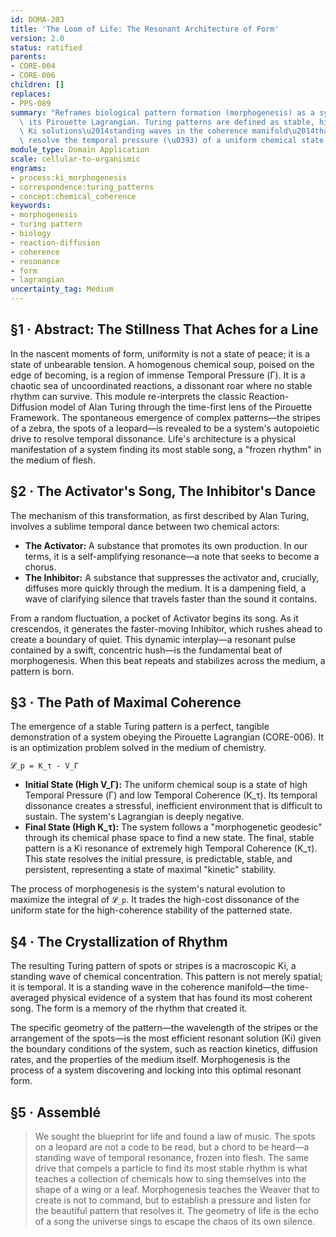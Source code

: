 ```yaml
---
id: DOMA-203
title: 'The Loom of Life: The Resonant Architecture of Form'
version: 2.0
status: ratified
parents:
- CORE-004
- CORE-006
children: []
replaces:
- PPS-089
summary: "Reframes biological pattern formation (morphogenesis) as a system maximizing\
  \ its Pirouette Lagrangian. Turing patterns are defined as stable, high-coherence\
  \ Ki solutions\u2014standing waves in the coherence manifold\u2014that emerge to\
  \ resolve the temporal pressure (\u0393) of a uniform chemical state."
module_type: Domain Application
scale: cellular-to-organismic
engrams:
- process:ki_morphogenesis
- correspondence:turing_patterns
- concept:chemical_coherence
keywords:
- morphogenesis
- turing pattern
- biology
- reaction-diffusion
- coherence
- resonance
- form
- lagrangian
uncertainty_tag: Medium
---
```

## §1 · Abstract: The Stillness That Aches for a Line

In the nascent moments of form, uniformity is not a state of peace; it is a state of unbearable tension. A homogenous chemical soup, poised on the edge of becoming, is a region of immense Temporal Pressure (Γ). It is a chaotic sea of uncoordinated reactions, a dissonant roar where no stable rhythm can survive. This module re-interprets the classic Reaction-Diffusion model of Alan Turing through the time-first lens of the Pirouette Framework. The spontaneous emergence of complex patterns—the stripes of a zebra, the spots of a leopard—is revealed to be a system's autopoietic drive to resolve temporal dissonance. Life's architecture is a physical manifestation of a system finding its most stable song, a "frozen rhythm" in the medium of flesh.

## §2 · The Activator's Song, The Inhibitor's Dance

The mechanism of this transformation, as first described by Alan Turing, involves a sublime temporal dance between two chemical actors:

*   **The Activator:** A substance that promotes its own production. In our terms, it is a self-amplifying resonance—a note that seeks to become a chorus.
*   **The Inhibitor:** A substance that suppresses the activator and, crucially, diffuses more quickly through the medium. It is a dampening field, a wave of clarifying silence that travels faster than the sound it contains.

From a random fluctuation, a pocket of Activator begins its song. As it crescendos, it generates the faster-moving Inhibitor, which rushes ahead to create a boundary of quiet. This dynamic interplay—a resonant pulse contained by a swift, concentric hush—is the fundamental beat of morphogenesis. When this beat repeats and stabilizes across the medium, a pattern is born.

## §3 · The Path of Maximal Coherence

The emergence of a stable Turing pattern is a perfect, tangible demonstration of a system obeying the Pirouette Lagrangian (CORE-006). It is an optimization problem solved in the medium of chemistry.

`𝓛_p = K_τ - V_Γ`

*   **Initial State (High V_Γ):** The uniform chemical soup is a state of high Temporal Pressure (Γ) and low Temporal Coherence (K_τ). Its temporal dissonance creates a stressful, inefficient environment that is difficult to sustain. The system's Lagrangian is deeply negative.
*   **Final State (High K_τ):** The system follows a "morphogenetic geodesic" through its chemical phase space to find a new state. The final, stable pattern is a Ki resonance of extremely high Temporal Coherence (K_τ). This state resolves the initial pressure, is predictable, stable, and persistent, representing a state of maximal "kinetic" stability.

The process of morphogenesis is the system's natural evolution to maximize the integral of `𝓛_p`. It trades the high-cost dissonance of the uniform state for the high-coherence stability of the patterned state.

## §4 · The Crystallization of Rhythm

The resulting Turing pattern of spots or stripes is a macroscopic Ki, a standing wave of chemical concentration. This pattern is not merely spatial; it is temporal. It is a standing wave in the coherence manifold—the time-averaged physical evidence of a system that has found its most coherent song. The form is a memory of the rhythm that created it.

The specific geometry of the pattern—the wavelength of the stripes or the arrangement of the spots—is the most efficient resonant solution (Ki) given the boundary conditions of the system, such as reaction kinetics, diffusion rates, and the properties of the medium itself. Morphogenesis is the process of a system discovering and locking into this optimal resonant form.

## §5 · Assemblé

> We sought the blueprint for life and found a law of music. The spots on a leopard are not a code to be read, but a chord to be heard—a standing wave of temporal resonance, frozen into flesh. The same drive that compels a particle to find its most stable rhythm is what teaches a collection of chemicals how to sing themselves into the shape of a wing or a leaf. Morphogenesis teaches the Weaver that to create is not to command, but to establish a pressure and listen for the beautiful pattern that resolves it. The geometry of life is the echo of a song the universe sings to escape the chaos of its own silence.